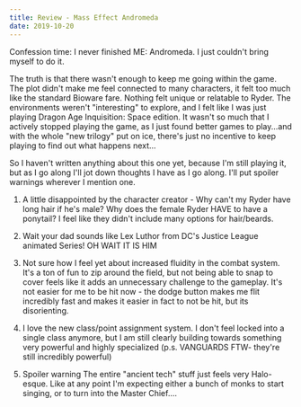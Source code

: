 ```yaml
---
title: Review - Mass Effect Andromeda
date: 2019-10-20
---
```


Confession time: I never finished ME: Andromeda. I just couldn't bring myself to do it. 

The truth is that there wasn't enough to keep me going within the game. The plot didn't make me feel connected to many characters, it felt too much like the standard Bioware fare. Nothing felt unique or relatable to Ryder. The environments weren't "interesting" to explore, and I felt like I was just playing Dragon Age Inquisition: Space edition. It wasn't so much that I actively stopped playing the game, as I just found better games to play...and with the whole "new trilogy" put on ice, there's just no incentive to keep playing to find out what happens next... 



So I haven't written anything about this one yet, because I'm still playing it, but as I go along I'll jot down thoughts I have as I go along. I'll put spoiler warnings wherever I mention one. 

1) A little disappointed by the character creator - Why can't my Ryder have long hair if he's male? Why does the female Ryder HAVE to have a ponytail? I feel like they didn't include many options for hair/beards. 

2) Wait your dad sounds like Lex Luthor from DC's Justice League animated Series! OH WAIT IT IS HIM

3) Not sure how I feel yet about increased fluidity in the combat system. It's a ton of fun to zip around the field, but not being able to snap to cover feels like it adds an unnecessary challenge to the gameplay. It's not easier for me to be hit now - the dodge button makes me flit incredibly fast and makes it easier in fact to not be hit, but its disorienting. 

4) I love the new class/point assignment system. I don't feel locked into a single class anymore, but I am still clearly building towards something very powerful and highly specialized (p.s. VANGUARDS FTW- they're still incredibly powerful) 

5) Spoiler warning  The entire "ancient tech" stuff just feels very Halo-esque. Like at any point I'm expecting either a bunch of monks to start singing, or to turn into the Master Chief....